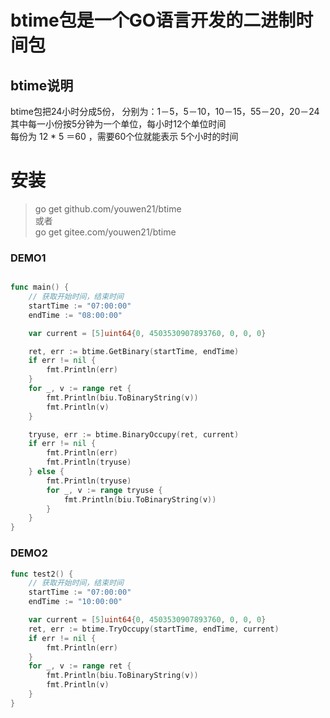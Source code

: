 # btime包是一个GO语言开发的二进制时间包

## btime说明 

btime包把24小时分成5份， 分别为：1－5，5－10，10－15，55－20，20－24  
其中每一小份按5分钟为一个单位，每小时12个单位时间  
每份为 12 * 5 ＝60 ，需要60个位就能表示 5个小时的时间

# 安装

>go get github.com/youwen21/btime  
或者  
>go get gitee.com/youwen21/btime

### DEMO1
```go

func main() {
    // 获取开始时间，结束时间
    startTime := "07:00:00"
    endTime := "08:00:00"

    var current = [5]uint64{0, 4503530907893760, 0, 0, 0}

    ret, err := btime.GetBinary(startTime, endTime)
    if err != nil {
        fmt.Println(err)
    }
    for _, v := range ret {
        fmt.Println(biu.ToBinaryString(v))
        fmt.Println(v)
    }

    tryuse, err := btime.BinaryOccupy(ret, current)
    if err != nil {
        fmt.Println(err)
        fmt.Println(tryuse)
    } else {
        fmt.Println(tryuse)
        for _, v := range tryuse {
            fmt.Println(biu.ToBinaryString(v))
        }
    }
}

```

### DEMO2
```go
func test2() {
    // 获取开始时间，结束时间
    startTime := "07:00:00"
    endTime := "10:00:00"

    var current = [5]uint64{0, 4503530907893760, 0, 0, 0}
    ret, err := btime.TryOccupy(startTime, endTime, current)
    if err != nil {
        fmt.Println(err)
    }
    for _, v := range ret {
        fmt.Println(biu.ToBinaryString(v))
        fmt.Println(v)
    }
}
```